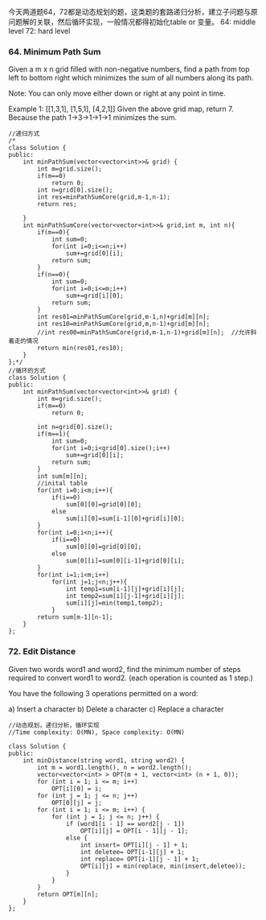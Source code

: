 今天两道题64，72都是动态规划的题，这类题的套路递归分析，建立子问题与原问题解的关联，然后循环实现，一般情况都得初始化table or 变量。
64: middle level  72: hard level

### 64. Minimum Path Sum
Given a m x n grid filled with non-negative numbers, find a path from top left to bottom right which minimizes the sum of all numbers along its path.

Note: You can only move either down or right at any point in time.

Example 1:
[[1,3,1],
 [1,5,1],
 [4,2,1]]
Given the above grid map, return 7. Because the path 1→3→1→1→1 minimizes the sum.

```
//递归方式
/*
class Solution {
public:
    int minPathSum(vector<vector<int>>& grid) {
        int m=grid.size();
        if(m==0)
            return 0;
        int n=grid[0].size();  
        int res=minPathSumCore(grid,m-1,n-1);
        return res;
   
    }
    int minPathSumCore(vector<vector<int>>& grid,int m, int n){
        if(m==0){
            int sum=0;
            for(int i=0;i<=n;i++)
                sum+=grid[0][i];
            return sum;
        }
        if(n==0){
            int sum=0;
            for(int i=0;i<=m;i++)
                sum+=grid[i][0];
            return sum;
        }
        int res01=minPathSumCore(grid,m-1,n)+grid[m][n];
        int res10=minPathSumCore(grid,m,n-1)+grid[m][n];
        //int res00=minPathSumCore(grid,m-1,n-1)+grid[m][n];  //允许斜着走的情况
        return min(res01,res10);
    }
};*/
//循环的方式
class Solution {
public:
    int minPathSum(vector<vector<int>>& grid) {
        int m=grid.size();
        if(m==0)
            return 0;
        
        int n=grid[0].size(); 
        if(m==1){
            int sum=0;
            for(int i=0;i<grid[0].size();i++)
                sum+=grid[0][i];
            return sum;
        }  
        int sum[m][n];
        //inital table
        for(int i=0;i<m;i++){
            if(i==0)
                sum[0][0]=grid[0][0];
            else
                sum[i][0]=sum[i-1][0]+grid[i][0];
        }
        for(int i=0;i<n;i++){
            if(i==0)
                sum[0][0]=grid[0][0];
            else
                sum[0][i]=sum[0][i-1]+grid[0][i];
        } 
        for(int i=1;i<m;i++)
            for(int j=1;j<n;j++){
                int temp1=sum[i-1][j]+grid[i][j];
                int temp2=sum[i][j-1]+grid[i][j];
                sum[i][j]=min(temp1,temp2);
            }       
        return sum[m-1][n-1];
    }
};
```

### 72. Edit Distance
Given two words word1 and word2, find the minimum number of steps required to convert word1 to word2. (each operation is counted as 1 step.)

You have the following 3 operations permitted on a word:

a) Insert a character
b) Delete a character
c) Replace a character

```
//动态规划，递归分析，循环实现
//Time complexity: O(MN), Space complexity: O(MN)

class Solution { 
public:
    int minDistance(string word1, string word2) { 
        int m = word1.length(), n = word2.length();
        vector<vector<int> > OPT(m + 1, vector<int> (n + 1, 0));
        for (int i = 1; i <= m; i++)
            OPT[i][0] = i;
        for (int j = 1; j <= n; j++)
            OPT[0][j] = j;  
        for (int i = 1; i <= m; i++) {
            for (int j = 1; j <= n; j++) {
                if (word1[i - 1] == word2[j - 1]) 
                    OPT[i][j] = OPT[i - 1][j - 1];
                else {
                    int insert= OPT[i][j - 1] + 1;
                    int deletee= OPT[i-1][j] + 1;
                    int replace= OPT[i-1][j - 1] + 1;
                    OPT[i][j] = min(replace, min(insert,deletee));
                }
            }
        }
        return OPT[m][n];
    }
};
```
